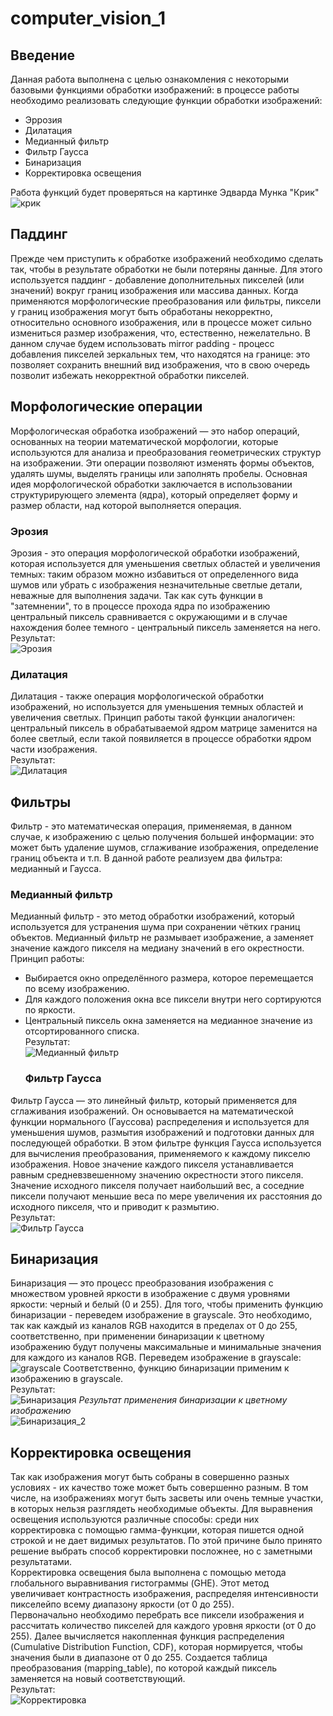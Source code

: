 # computer_vision_1
## Введение
Данная работа выполнена с целью ознакомления с некоторыми базовыми функциями обработки изображений: в процессе работы необходимо реализовать следующие функции обработки изображений:  
- Эррозия
- Дилатация
- Медианный фильтр
- Фильтр Гаусса
- Бинаризация
- Корректировка освещения

Работа функций будет проверяться на картинке Эдварда Мунка "Крик"  
![крик](https://github.com/LugenderGeist/computer_vision_1/blob/main/scream.jpg)
  ## Паддинг
Прежде чем приступить к обработке изображений необходимо сделать так, чтобы в результате обработки не были потеряны данные. Для этого используется паддинг - добавление дополнительных пикселей (или значений) вокруг границ изображения или массива данных. Когда применяются морфологические преобразования или фильтры, пиксели у границ изображения могут быть обработаны некорректно, относительно основного изображения, или в процессе может сильно измениться размер изображения, что, естественно, нежелательно. В данном случае будем использовать mirror padding - процесс добавления пикселей зеркальных тем, что находятся на границе: это позволяет сохранить внешний вид изображения, что в свою очередь позволит избежать некорректной обработки пикселей.
  ## Морфологические операции
Морфологическая обработка изображений — это набор операций, основанных на теории математической морфологии, которые используются для анализа и преобразования геометрических структур на изображении. Эти операции позволяют изменять формы объектов, удалять шумы, выделять границы или заполнять пробелы. Основная идея морфологической обработки заключается в использовании структурирующего элемента (ядра), который определяет форму и размер области, над которой выполняется операция.
  ### Эрозия
Эрозия - это операция морфологической обработки изображений, которая используется для уменьшения светлых областей и увеличения темных: таким образом можно избавиться от определенного вида шумов или убрать с изображения незначительные светлые детали, неважные для выполнения задачи. Так как суть функции в "затемнении", то в процессе прохода ядра по изображению центральный пиксель сравнивается с окружающими и в случае нахождения более темного - центральный пиксель заменяется на него.  
Результат:  
![Эрозия](https://github.com/LugenderGeist/computer_vision_1/blob/main/erosion.PNG)
  ### Дилатация
Дилатация - также операция морфологической обработки изображений, но используется для уменьшения темных областей и увеличения светлых. Принцип работы такой функции аналогичен: центральный пиксель в обрабатываемой ядром матрице заменится на более светлый, если такой появиляется в процессе обработки ядром части изображения.  
Результат:  
![Дилатация](https://github.com/LugenderGeist/computer_vision_1/blob/main/dilation.PNG)
  ## Фильтры
Фильтр - это математическая операция, применяемая, в данном случае, к изображению с целью получения большей информации: это может быть удаление шумов, сглаживание изображения, определение границ объекта и т.п. В данной работе реализуем два фильтра: медианный и Гаусса.  
  ### Медианный фильтр
Медианный фильтр - это метод обработки изображений, который используется для устранения шума при сохранении чётких границ объектов. Медианный фильтр не размывает изображение, а заменяет значение каждого пикселя на медиану значений в его окрестности.  
Принцип работы:  
- Выбирается окно определённого размера, которое перемещается по всему изображению.
- Для каждого положения окна все пиксели внутри него сортируются по яркости.
- Центральный пиксель окна заменяется на медианное значение из отсортированного списка.  
Результат:  
![Медианный фильтр](https://github.com/LugenderGeist/computer_vision_1/blob/main/median.PNG)
  ### Фильтр Гаусса
Фильтр Гаусса — это линейный фильтр, который применяется для сглаживания изображений. Он основывается на математической функции нормального (Гауссова) распределения и используется для уменьшения шумов, размытия изображений и подготовки данных для последующей обработки. В этом фильтре функция Гаусса используется для вычисления преобразования, применяемого к каждому пикселю изображения. Новое значение каждого пикселя устанавливается равным средневзвешенному значению окрестности этого пикселя. Значение исходного пикселя получает наибольший вес, а соседние пиксели получают меньшие веса по мере увеличения их расстояния до исходного пикселя, что и приводит к размытию.  
Результат:  
![Фильтр Гаусса](https://github.com/LugenderGeist/computer_vision_1/blob/main/gaussian.PNG)
  ## Бинаризация
Бинаризация — это процесс преобразования изображения с множеством уровней яркости в изображение с двумя уровнями яркости: черный и белый (0 и 255). Для того, чтобы применить функцию бинаризации - переведем изображение в grayscale.  Это необходимо, так как каждый из каналов RGB находится в пределах от 0 до 255, соответственно, при применении бинаризации к цветному изображению будут получены максимальные и минимальные значения для каждого из каналов RGB. Переведем изображение в grayscale:  
![grayscale](https://github.com/LugenderGeist/computer_vision_1/blob/main/grayscale.PNG)
Соответственно, функцию бинаризации применим к изображению в grayscale.  
Результат:  
![Бинаризация](https://github.com/LugenderGeist/computer_vision_1/blob/main/binarisation.PNG)
*Результат применения бинаризации к цветному изображению*  
![Бинаризация_2](https://github.com/LugenderGeist/computer_vision_1/blob/main/binarisation_2.PNG)
  ## Корректировка освещения
Так как изображения могут быть собраны в совершенно разных условиях - их качество тоже может быть совершенно разным. В том числе, на изображениях могут быть засветы или очень темные участки, в которых нельзя разглядеть необходимые объекты. Для выравнения освещения используются различные способы: среди них корректировка с помощью гамма-функции, которая пишется одной строкой и не дает видимых результатов. По этой причине было принято решение выбрать способ корректировки посложнее, но с заметными результатами.  
Корректировка освещения была выполнена с помощью метода глобального выравнивания гистограммы (GHE). Этот метод увеличивает контрастность изображения, распределяя интенсивности пикселейпо всему диапазону яркости (от 0 до 255).  
Первоначально необходимо перебрать все пиксели изображения и рассчитать количество пикселей для каждого уровня яркости (от 0 до 255). Далее вычисляется накопленная функция распределения (Cumulative Distribution Function, CDF), которая нормируется, чтобы значения были в диапазоне от 0 до 255. Создается таблица преобразования (mapping_table), по которой каждый пиксель заменяется на новый соответствующий.  
Результат:  
![Корректировка](https://github.com/LugenderGeist/computer_vision_1/blob/main/corrected.PNG)
